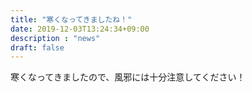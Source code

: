 ```yaml
---
title: "寒くなってきましたね！"
date: 2019-12-03T13:24:34+09:00
description : "news"
draft: false
---
```

寒くなってきましたので、風邪には十分注意してください！